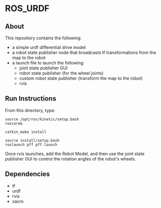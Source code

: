 # ROS_URDF

## About
This repository contains the following:
* a simple urdf differential drive model
* a robot state publisher node that broadcasts tf transformations from the map to the robot
* a launch file to launch the following:
  * joint state publisher GUI
  * robot state publisher (for the wheel joints)
  * custom robot state publisher (transform the map to the robot)
  * rvis

## Run Instructions
From this directory, type:
```
source /opt/ros/kinetic/setup.bash
roscore& 

catkin_make install

source install/setup.bash
roslaunch pff pff.launch
```

Once rvis launches, add the Robot Model, and then use the joint state publisher GUI to control the rotation angles of the robot's wheels.

## Dependencies
* tf
* urdf
* rvis
* xacro
